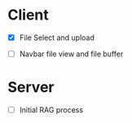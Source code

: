 # Client

- [x] File Select and upload
- [ ] Navbar file view and file buffer



# Server

- [ ] Initial RAG process
